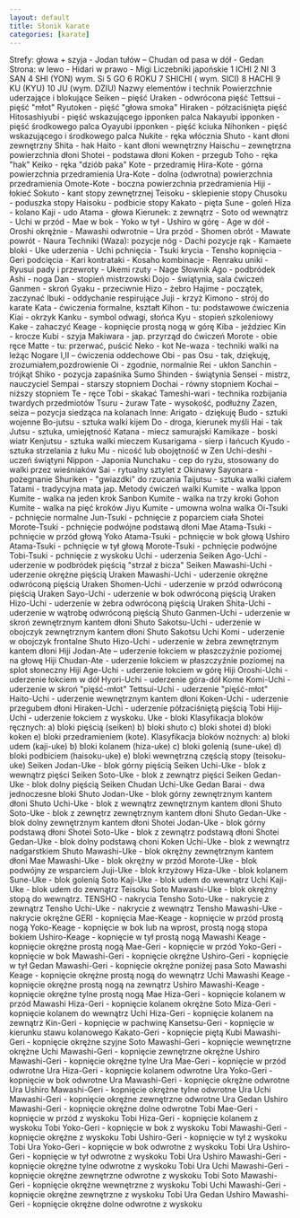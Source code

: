 ```yaml
---
layout: default
title: Słonik karate
categories: [karate]
---
```

Strefy:
głowa + szyja - Jodan
tułów – Chudan
od pasa w dół - Gedan
Strona:
w lewo - Hidari
w prawo - Migi
Liczebniki japońskie
1 ICHI
2 NI
3 SAN
4 SHI (YON) wym. Si
5 GO
6 ROKU
7 SHICHI ( wym. SICI)
8 HACHI
9 KU (KYU)
10 JU (wym. DZIU)
Nazwy elementów i technik
Powierzchnie uderzające i blokujące
Seiken – pięść
Uraken - odwrócona pięść
Tettsui - pięść "młot"
Ryutoken - pięść "głowa smoka"
Hiraken - półzaciśnięta pięść
Hitosashiyubi - pięść wskazującego ipponken palca
Nakayubi ipponken - pięść środkowego palca
Oyayubi ipponken - pięść kciuka
Nihonken - pięść wskazującego i środkowego palca
Nukite - ręka włócznia
Shuto - kant dłoni zewnętrzny
Shita - hak
Haito - kant dłoni wewnętrzny
Haischu – zewnętrzna powierzchnia dłoni
Shotei - podstawa dłoni
Koken - przegub
Toho - ręka "hak"
Keiko - ręka "dziób paka"
Kote - przedramię
Hira-Kote - górna powierzchnia przedramienia
Ura-Kote - dolna (odwrotna) powierzchnia przedramienia
Omote-Kote - boczna powierzchnia przedramienia
Hiji - łokieć
Sokuto - kant stopy zewnętrznej
Teisoku - sklepienie stopy
Chusoku - poduszka stopy
Haisoku - podbicie stopy
Kakato - pięta
Sune - goleń
Hiza - kolano
Kaji - udo
Atama - głowa
Kierunek:
z zewnątrz - Soto
od wewnątrz - Uchi
w przód - Mae
w bok - Yoko
w tył - Ushiro
w górę - Age
w dół - Oroshi
okrężnie - Mawashi
odwrotnie – Ura
przód - Shomen
obrót - Mawate
powrót - Naura
Techniki (Waza):
pozycje nóg - Dachi
pozycje rąk - Kamaete
bloki - Uke
uderzenia - Uchi
pchnięcia - Tsuki
krycia - Tensho
kopnięcia - Geri
podcięcia - Kari
kontrataki - Kosaho
kombinacje - Renraku
uniki - Ryusui
pady i przewroty - Ukemi
rzuty - Nage
Słownik
Ago - podbródek
Ashi - noga
Dan - stopień mistrzowski
Dojo - świątynia, sala ćwiczeń
Ganmen - skroń
Gyaku - przeciwnie
Hizo - żebro
Hajime - początek, zaczynać
Ibuki - oddychanie respirujące
Juji - krzyż
Kimono - strój do karate
Kata - ćwiczenia formalne, kształt
Kihon - tu: podstawowe ćwiczenia
Kiai - okrzyk
Kanku - symbol odwagi, słońca
Kyu - stopień szkoleniowy
Kake - zahaczyć
Keage - kopnięcie prostą nogą w górę
Kiba - jeździec
Kin - krocze
Kubi - szyja
Makiwara - jap. przyrząd do ćwiczeń
Morote - obie ręce
Matte - tu: przerwać, puścić
Neko - kot
Ne-waza - techniki walki na leżąc
Nogare I,II – ćwiczenia oddechowe
Obi - pas
Osu - tak, dziękuję, zrozumiałem,pozdrowienie
Oi - zgodnie, normalnie
Rei - ukłon
Sanchin - trójkąt
Shiko - pozycja zapaśnika Sumo
Shinden - świątynia
Sensei - mistrz, nauczyciel
Sempai - starszy stopniem
Dochai - równy stopniem
Kochai – niższy stopniem
Te - ręce
Tobi - skakać
Tameshi-wari - technika rozbijania twardych przedmiotów
Tsuru - żuraw
Tate - wysokość, podłużny
Zazen, seiza – pozycja siedząca na kolanach
Inne:
Arigato - dziękuję
Budo - sztuki wojenne
Bo-jutsu - sztuka walki kijem
Do - droga, kierunek myśli
Hai - tak
Jutsu - sztuka, umiejętność
Katana - miecz samurajski
Kamikaze - boski wiatr
Kenjutsu - sztuka walki mieczem
Kusarigama - sierp i łańcuch
Kyudo - sztuka strzelania z łuku
Mu - nicość lub obojętność w Zen
Uchi-deshi - uczeń świątyni
Nippon - Japonia
Nunchaku - cep do ryżu, stosowany do walki przez wieśniaków
Sai - rytualny sztylet z Okinawy
Sayonara - pożegnanie
Shuriken - "gwiazdki" do rzucania
Taijutsu - sztuka walki ciałem
Tatami - tradycyjna mata jap.
Metody ćwiczeń walki
Kumite - walka
Ippon Kumite - walka na jeden krok
Sanbon Kumite - walka na trzy kroki
Gohon Kumite - walka na pięć kroków
Jiyu Kumite - umowna wolna walka
Oi-Tsuki - pchnięcie normalne
Jun-Tsuki - pchnięcie z poparciem ciała
Shotei Morote-Tsuki - pchnięcie podwójne podstawą dłoni
Mae Atama-Tsuki - pchnięcie w przód głową
Yoko Atama-Tsuki - pchnięcie w bok głową
Ushiro Atama-Tsuki - pchnięcie w tył głową
Morote-Tsuki - pchnięcie podwójne
Tobi-Tsuki - pchnięcie z wyskoku
Uchi - uderzenia
Seiken Ago-Uchi - uderzenie w podbródek pięścią "strzał z bicza"
Seiken Mawashi-Uchi - uderzenie okrężne pięścią
Uraken Mawashi-Uchi - uderzenie okrężne odwróconą pięścią
Uraken Shomen-Uchi - uderzenie w przód odwróconą pięścią
Uraken Sayo-Uchi - uderzenie w bok odwróconą pięścią
Uraken Hizo-Uchi - uderzenie w żebra odwróconą pięścią
Uraken Shita-Uchi - uderzenie w wątrobę odwróconą pięścią
Shuto Ganmen-Uchi - uderzenie w skroń zewnętrznym kantem dłoni
Shuto Sakotsu-Uchi - uderzenie w obojczyk zewnętrznym kantem dłoni
Shuto Sakotsu Uchi Komi - uderzenie w obojczyk frontalne
Shuto Hizo-Uchi - uderzenie w żebra zewnętrznym kantem dłoni
Hiji Jodan-Ate – uderzenie łokciem w płaszczyźnie poziomej na głowę
Hiji Chudan-Ate - uderzenie łokciem w płaszczyźnie poziomej na splot słoneczny
Hiji Age-Uchi - uderzenie łokciem w górę
Hiji Oroshi-Uchi - uderzenie łokciem w dół
Hyori-Uchi - uderzenie góra-dół
Kome Komi-Uchi - uderzenie w skroń "pięść-młot"
Tettsui-Uchi - uderzenie "pięść-młot"
Haito-Uchi - uderzenie wewnętrznym kantem dłoni
Koken-Uchi - uderzenie przegubem dłoni
Hiraken-Uchi - uderzenie półzaciśniętą pięścią
Tobi Hiji-Uchi - uderzenie łokciem z wyskoku.
Uke - bloki
Klasyfikacja bloków ręcznych:
a) bloki pięścią (seiken)
b) bloki shuto
c) bloki shotei
d) bloki koken
e) bloki przedramieniem (kote).
Klasyfikacja bloków nożnych:
a) bloki udem (kaji-uke)
b) bloki kolanem (hiza-uke)
c) bloki golenią (sune-uke)
d) bloki podbiciem (haisoku-uke)
e) bloki wewnętrzną częścią stopy (teisoku-uke)
Seiken Jodan-Uke - blok górny pięścią
Seiken Uchi-Uke - blok z wewnątrz pięści
Seiken Soto-Uke - blok z zewnątrz pięści
Seiken Gedan-Uke - blok dolny pięścią
Seiken Chudan Uchi-Uke Gedan Barai - dwa jednoczesne bloki
Shuto Jodan-Uke - blok górny zewnętrznym kantem dłoni
Shuto Uchi-Uke - blok z wewnątrz zewnętrznym kantem dłoni
Shuto Soto-Uke - blok z zewnętrz zewnętrznym kantem dłoni
Shuto Gedan-Uke - blok dolny zewnętrznym kantem dłoni
Shotei Jodan-Uke - blok górny podstawą dłoni
Shotei Soto-Uke - blok z zewnątrz podstawą dłoni
Shotei Gedan-Uke - blok dolny podstawą choni
Koken Uchi-Uke - blok z wewnątrz nadgarstkiem
Shuto Mawashi-Uke - blok okrężny zewnętrznym kantem dłoni
Mae Mawashi-Uke - blok okrężny w przód
Morote-Uke - blok podwójny ze wsparciem
Juji-Uke - blok krzyżowy
Hiza-Uke - blok kolanem
Sune-Uke - blok golenią
Soto Kaji-Uke - blok udem do wewnątrz
Uchi Kaji-Uke - blok udem do zewnątrz
Teisoku Soto Mawashi-Uke - blok okrężny stopą do wewnątrz.
TENSHO - nakrycia
Tensho Soto-Uke - nakrycie z zewnątrz
Tensho Uchi-Uke - nakrycie z wewnątrz
Tensho Mawashi-Uke - nakrycie okrężne
GERI - kopnięcia
Mae-Keage - kopnięcie w przód prostą nogą
Yoko-Keage - kopnięcie w bok lub na wprost, prostą nogą stopa bokiem
Ushiro-Keage - kopnięcie w tył prostą nogą
Mawashi Keage - kopnięcie okrężne prostą nogą
Mae-Geri - kopnięcie w przód
Yoko-Geri - kopnięcie w bok
Mawashi-Geri - kopnięcie okrężne
Ushiro-Geri - kopnięcie w tył
Gedan Mawashi-Geri - kopnięcie okrężne poniżej pasa
Soto Mawashi Keage - kopnięcie okrężne prostą nogą do wewnątrz
Uchi Mawashi Keage - kopnięcie okrężne prostą nogą na zewnątrz
Ushiro Mawashi-Keage - kopnięcie okrężne tylne prostą nogą
Mae Hiza-Geri - kopnięcie kolanem w przód
Mawashi Hiza-Geri - kopnięcie kolanem okrężne
Soto Miza-Geri - kopnięcie kolanem do wewnątrz
Uchi Hiza-Geri - kopnięcie kolanem na zewnątrz
Kin-Geri - kopnięcie w pachwinę
Kansetsu-Geri - kopnięcie w kierunku stawu kolanowego
Kakato-Geri - kopnięcie piętą
Kubi Mawashi-Geri - kopnięcie okrężne szyjne
Soto Mawashi-Geri - kopnięcie wewnętrzne okrężne
Uchi Mawashi-Geri - kopnięcie zewnętrzne okrężne
Ushiro Mawashi-Geri - kopnięcie okrężne tylne
Ura Mae-Geri - kopnięcie w przód odwrotne
Ura Hiza-Geri - kopnięcie kolanem odwrotne
Ura Yoko-Geri - kopnięcie w bok odwrotne
Ura Mawashi-Geri - kopnięcie okrężne odwrotne
Ura Ushiro Mawashi-Geri - kopnięcie okrężne tylne odwrotne
Ura Uchi Mawashi-Geri - kopnięcie okrężne zewnętrzne odwrotne
Ura Gedan Ushiro Mawashi-Geri - kopnięcie okrężne dolne odwrotne
Tobi Mae-Geri - kopnięcie w przód z wyskoku
Tobi Hiza-Geri - kopnięcie kolanem z wyskoku
Tobi Yoko-Geri - kopnięcie w bok z wyskoku
Tobi Mawashi-Geri - kopnięcie okrężne z wyskoku
Tobi Ushiro-Geri - kopnięcie w tył z wyskoku
Tobi Ura Yoko-Geri - kopnięcie w bok odwrotne z wyskoku
Tobi Ura Ushiro-Geri - kopnięcie w tył odwrotne z wyskoku
Tobi Ura Ushiro Mawashi-Geri - kopnięcie okrężne tylne odwrotne z wyskoku
Tobi Ura Uchi Mawashi-Geri - kopnięcie okrężne zewnętrzne odwrotne z wyskoku
Tobi Soto Mawashi-Geri - kopnięcie okrężne wewnętrzne z wyskoku
Tobi Uchi Mawashi-Geri - kopnięcie okrężne zewnętrzne z wyskoku
Tobi Ura Gedan Ushiro Mawashi-Geri - kopnięcie okrężne dolne odwrotne z wyskoku
